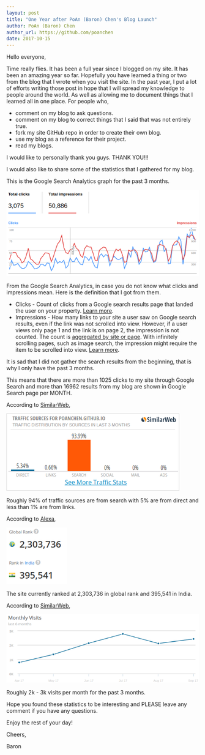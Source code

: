 ```yaml
---
layout: post
title: "One Year after PoAn (Baron) Chen's Blog Launch"
author: PoAn (Baron) Chen
author_url: https://github.com/poanchen
date: 2017-10-15
---
```


Hello everyone,

Time really flies. It has been a full year since I blogged on my site. It has been an amazing year so far. Hopefully you have learned a thing or two from the blog that I wrote when you visit the site. In the past year, I put a lot of efforts writing those post in hope that I will spread my knowledge to people around the world. As well as allowing me to document things that I learned all in one place. For people who,

* comment on my blog to ask questions.
* comment on my blog to correct things that I said that was not entirely true.
* fork my site GitHub repo in order to create their own blog.
* use my blog as a reference for their project.
* read my blogs.

I would like to personally thank you guys. THANK YOU!!!

I would also like to share some of the statistics that I gathered for my blog.

This is the Google Search Analytics graph for the past 3 months.

<img src="/img/2017/10/15/one-year-after-poan-baron-chen-blog-launch/PoAnBaronChenBlog Google Search Analytics Graph past 3 months.png" alt="Google Search Analytics graph for the past 3 months">

From the Google Search Analytics, in case you do not know what clicks and impressions mean. Here is the definition that I got from them.

* Clicks - Count of clicks from a Google search results page that landed the user on your property. [Learn more](https://support.google.com/webmasters/answer/7042828#click).
* Impressions - How many links to your site a user saw on Google search results, even if the link was not scrolled into view. However, if a user views only page 1 and the link is on page 2, the impression is not counted. The count is [aggregated by site or page](https://support.google.com/webmasters/answer/6155685#urlorsite). With infinitely scrolling pages, such as image search, the impression might require the item to be scrolled into view. [Learn more](https://support.google.com/webmasters/answer/7042828#impressions).

It is sad that I did not gather the search results from the beginning, that is why I only have the past 3 months.

This means that there are more than 1025 clicks to my site through Google Search and more than 16962 results from my blog are shown in Google Search page per MONTH.

According to [SimilarWeb](https://www.similarweb.com/),

<img src="/img/2017/10/15/one-year-after-poan-baron-chen-blog-launch/Traffic sources from SimilarWeb for past 3 months.png" alt="Traffic sources from SimilarWeb for the past 3 months">

Roughly 94% of traffic sources are from search with 5% are from direct and less than 1% are from links.

According to [Alexa](https://www.alexa.com/),

<img src="/img/2017/10/15/one-year-after-poan-baron-chen-blog-launch/current Alexa rank.png" alt="Current Alexa rank">

The site currently ranked at 2,303,736 in global rank and 395,541 in India.

According to [SimilarWeb](https://www.similarweb.com/),

<img src="/img/2017/10/15/one-year-after-poan-baron-chen-blog-launch/Page visit from SimilarWeb for past 6 months.png" alt="Page visit from SimilarWeb for the past 3 months">

Roughly 2k - 3k visits per month for the past 3 months.

Hope you found these statistics to be interesting and PLEASE leave any comment if you have any questions.

Enjoy the rest of your day!

Cheers,

Baron